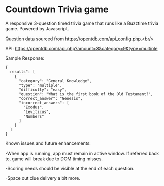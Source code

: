 # Countdown Trivia game
A responsive 3-question timed trivia game that runs like a Buzztime trivia game. Powered by Javascript.

Question data sourced from https://opentdb.com/api_config.php.<br/>

API: https://opentdb.com/api.php?amount=3&category=9&type=multiple<br/>

Sample Response:
```
{ 
  results": [
    {
      "category": "General Knowledge",
      "type": "multiple",
      "difficulty": "easy",
      "question": "What is the first book of the Old Testament?",
      "correct_answer": "Genesis",
      "incorrect_answers": [
        "Exodus",
        "Leviticus",
        "Numbers"
      ]
    }
  ]
}
```

Known issues and future enhancements:

-When app is running, app must remain in active window. If referred back to, game will break due to DOM timing misses.

-Scoring needs should be visible at the end of each question.

-Space out clue delivery a bit more.
